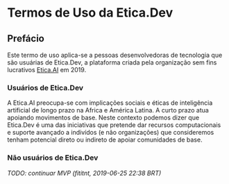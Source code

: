 # Termos de Uso da Etica.Dev

## Prefácio

Este termo de uso aplica-se a pessoas desenvolvedoras de tecnologia que são
usuárias de Etica.Dev, a plataforma criada pela organização sem fins lucrativos
[Etica.AI](https://github.com/EticaAI) em 2019.

### Usuários de Etica.Dev

A Etica.AI preocupa-se com implicações sociais e éticas de inteligência
artificial de longo prazo na Africa e América Latina. A curto prazo atua
apoiando movimentos de base. Neste contexto podemos dizer que Etica.Dev é uma
das iniciativas que pretende dar recursos computacionais e suporte avançado
a indivídos (e não organizações) que consideremos tenham potencial direto ou
indireto de apoiar comunidades de base.

### Não usuários de Etica.Dev

_TODO: continuar MVP (fititnt, 2019-06-25 22:38 BRT)_